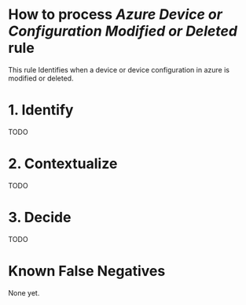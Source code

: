 # How to process *Azure Device or Configuration Modified or Deleted* rule
This rule Identifies when a device or device configuration in azure is modified or deleted.

# 1. Identify
TODO

# 2. Contextualize
TODO

# 3. Decide
TODO

# Known False Negatives
None yet.
